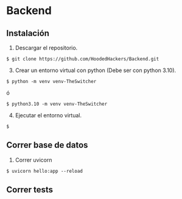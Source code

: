 # Backend
## Instalación
1. Descargar el repositorio.
```
$ git clone https://github.com/HoodedHackers/Backend.git
```

3. Crear un entorno virtual con python (Debe ser con python 3.10).
```
$ python -m venv venv-TheSwitcher
```
ó
```
$ python3.10 -m venv venv-TheSwitcher
```

4. Ejecutar el entorno virtual.
```
$ 
```

## Correr base de datos
1. Correr uvicorn
```
$ uvicorn hello:app --reload
```

## Correr tests
